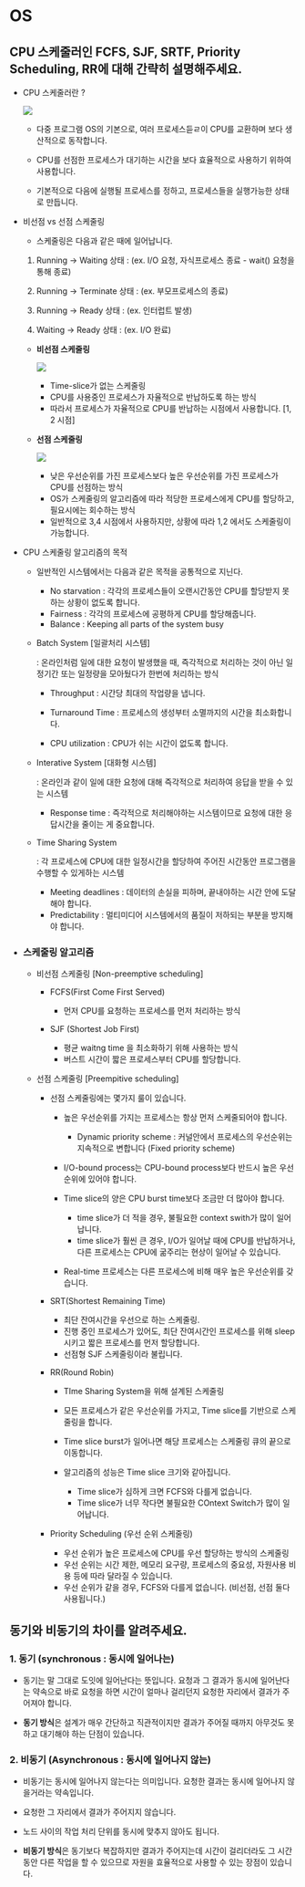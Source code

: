 # OS

## CPU 스케줄러인 FCFS, SJF, SRTF, Priority Scheduling, RR에 대해 간략히 설명해주세요.

- CPU 스케줄러란 ?

    ![](https://i.imgur.com/zVRR4my.png)


    - 다중 프로그램 OS의 기본으로, 여러 프로세스듣ㄹ이 CPU를 교환하며 보다 생산적으로 동작합니다.
    
    - CPU를 선점한 프로세스가 대기하는 시간을 보다 효율적으로 사용하기 위하여 사용합니다.

    - 기본적으로 다음에 실행될 프로세스를 정하고, 프로세스들을 실행가능한 상태로 만듭니다.

- 비선점 vs 선점 스케줄링
    - 스케줄링은 다음과 같은 때에 일어납니다.
    
    1. Running -> Waiting 상태 : (ex. I/O 요청, 자식프로세스 종료 - wait() 요청을 통해 종료)
    
    2. Running -> Terminate 상태 : (ex. 부모프로세스의 종료)
    
    3. Running -> Ready 상태 : (ex. 인터럽트 발생)
    4. Waiting -> Ready 상태 : (ex. I/O 완료)

    - **비선점 스케줄링**

        ![](https://i.imgur.com/JufxAGB.png)

        - Time-slice가 없는 스케줄링
        - CPU를 사용중인 프로세스가 자율적으로 반납하도록 하는 방식
        - 따라서 프로세스가 자율적으로 CPU를 반납하는 시점에서 사용합니다. [1, 2 시점]

    - **선점 스케줄링**
        
        ![](https://i.imgur.com/4qaKhAk.png)


        - 낮은 우선순위를 가진 프로세스보다 높은 우선순위를 가진 프로세스가 CPU를 선점하는 방식
        - OS가 스케줄링의 알고리즘에 따라 적당한 프로세스에게 CPU를 할당하고, 필요시에는 회수하는 방식
        - 일반적으로 3,4 시점에서 사용하지만, 상황에 따라 1,2 에서도 스케줄링이 가능합니다.

- CPU 스케줄링 알고리즘의 목적

    - 일반적인 시스템에서는 다음과 같은 목적을 공통적으로 지닌다.
        - No starvation : 각각의 프로세스들이 오랜시간동안 CPU를 할당받지 못하는 상황이 없도록 합니다.
        - Fairness : 각각의 프로세스에 공평하게 CPU를 할당해줍니다.
        - Balance : Keeping all parts of the system busy

    - Batch System [일괄처리 시스템]
        
        : 온라인처럼 일에 대한 요청이 발생했을 때, 즉각적으로 처리하는 것이 아닌 일정기간 또는 일정량을 모아뒀다가 한번에 처리하는 방식
        
        - Throughput : 시간당 최대의 작업량을 냅니다.
        
        - Turnaround Time : 프로세스의 생성부터 소멸까지의 시간을 최소화합니다.

        - CPU utilization : CPU가 쉬는 시간이 없도록 합니다.

    - Interative System [대화형 시스템]
        
        : 온라인과 같이 일에 대한 요청에 대해 즉각적으로 처리하여 응답을 받을 수 있는 시스템
        
        - Response time : 즉각적으로 처리해야하는 시스템이므로 요청에 대한 응답시간을 줄이는 게 중요합니다.

    - Time Sharing System

        : 각 프로세스에 CPU에 대한 일정시간을 할당하여 주어진 시간동안 프로그램을 수행할 수 있게하는 시스템
        
        - Meeting deadlines : 데이터의 손실을 피하며, 끝내야하는 시간 안에 도달해야 합니다.
        - Predictability : 멀티미디어 시스템에서의 품질이 저하되는 부분을 방지해야 합니다.

- ### 스케줄링 알고리즘

    - 비선점 스케줄링 [Non-preemptive scheduling]
        - FCFS(First Come First Served)
            - 먼저 CPU를 요청하는 프로세스를 먼저 처리하는 방식

        - SJF (Shortest Job First)
            - 평균 waitng time 을 최소화하기 위해 사용하는 방식
            - 버스트 시간이 짧은 프로세스부터 CPU를 할당합니다.

     - 선점 스케줄링 [Preempitive scheduling]
        - 선점 스케줄링에는 몇가지 룰이 있습니다.
            - 높은 우선순위를 가지는 프로세스는 항상 먼저 스케줄되어야 합니다.
                - Dynamic priority scheme : 커널안에서 프로세스의 우선순위는 지속적으로 변합니다 (Fixed priority scheme)

            - I/O-bound process는 CPU-bound process보다 반드시 높은 우선순위에 있어야 합니다.
            - Time slice의 양은 CPU burst time보다 조금만 더 많아야 합니다.
                - time slice가 더 적을 경우, 불필요한 context swith가 많이 일어납니다.
                - time slice가 훨씬 큰 경우, I/O가 일어날 때에 CPU를 반납하거나, 다른 프로세스는 CPU에 굶주리는 현상이 일어날 수 있습니다.

            - Real-time 프로세스는 다른 프로세스에 비해 매우 높은 우선순위를 갖습니다.

        - SRT(Shortest Remaining Time)
            - 최단 잔여시간을 우선으로 하는 스케줄링.
            - 진행 중인 프로세스가 있어도, 최단 잔여시간인 프로세스를 위해 sleep시키고 짧은 프로세스를 먼저 할당합니다.
            - 선점형 SJF 스케줄링이라 불립니다.

        - RR(Round Robin)
            - TIme Sharing System을 위해 설계된 스케줄링
            - 모든 프로세스가 같은 우선순위를 가지고, Time slice를 기반으로 스케줄링을 합니다.
            - Time slice burst가 일어나면 해당 프로세스는 스케줄링 큐의 끝으로 이동합니다.

            - 알고리즘의 성능은 Time slice 크기와 같아집니다.
                - Time slice가 심하게 크면 FCFS와 다를게 없습니다.
                - Time slice가 너무 작다면 불필요한 COntext Switch가 많이 일어납니다.

        - Priority Scheduling (우선 순위 스케줄링)
            - 우선 순위가 높은 프로세스에 CPU를 우선 할당하는 방식의 스케줄링
            - 우선 순위는 시간 제한, 메모리 요구량, 프로세스의 중요성, 자원사용 비용 등에 따라 달라질 수 있습니다.
            - 우선 순위가 같을 경우, FCFS와 다를게 없습니다. (비선점, 선점 둘다 사용됩니다.)



## 동기와 비동기의 차이를 알려주세요.

### 1. 동기 (synchronous : 동시에 일어나는)

- 동기는 말 그대로 도잇에 일어난다는 뜻입니다. 요청과 그 결과가 동시에 일어난다는 약속으로 바로 요청을 하면 시간이 얼마나 걸리던지 요청한 자리에서 결과가 주어져야 합니다.

- **동기 방식**은 설계가 매우 간단하고 직관적이지만 결과가 주어질 때까지 아무것도 못하고 대기해야 하는 단점이 있습니다.


### 2. 비동기 (Asynchronous : 동시에 일어나지 않는)

- 비동기는 동시에 일어나지 않는다는 의미입니다. 요청한 결과는 동시에 일어나지 않을거라는 약속입니다.

- 요청한 그 자리에서 결과가 주어지지 않습니다.
- 노드 사이의 작업 처리 단위를 동시에 맞추지 않아도 됩니다.

- **비동기 방식**은 동기보다 복잡하지만 결과가 주어지는데 시간이 걸리더라도 그 시간 동안 다른 작업을 할 수 있으므로 자원을 효율적으로 사용할 수 있는 장점이 있습니다.


